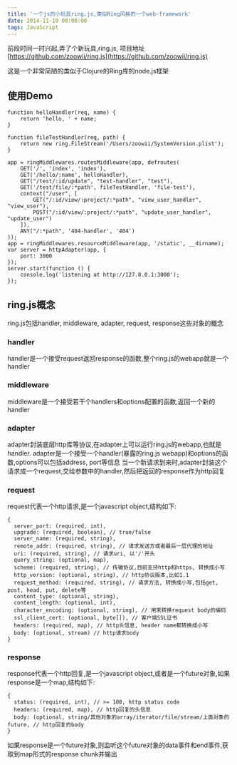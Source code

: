 ```yaml
---
title: '一个js的小玩具ring.js,类似Ring风格的一个web-framework'
date: 2014-11-10 00:00:00
tags: JavaScript
---
```

前段时间一时兴起,弄了个新玩具,ring.js, 项目地址[https://github.com/zoowii/ring.js](https://github.com/zoowii/ring.js)

这是一个非常简陋的类似于Clojure的Ring库的node.js框架

## 使用Demo

```
function helloHandler(req, name) {
    return 'hello, ' + name;
}

function fileTestHandler(req, path) {
    return new ring.FileStream('/Users/zoowii/SystemVersion.plist');
}

app = ringMiddlewares.routesMiddleware(app, defroutes(
    GET('/', 'index', 'index'),
    GET('/hello/:name', helloHandler),
    GET("/test/:id/update", "test-handler", "test"),
    GET('/test/file/:*path', fileTestHandler, 'file-test'),
    context("/user", [
        GET("/:id/view/:project/:*path", "view_user_handler", "view_user"),
        POST("/:id/view/:project/:*path", "update_user_handler", "update_user")
    ]),
    ANY("/:*path", '404-handler', '404')
));
app = ringMiddlewares.resourceMiddleware(app, '/static', __dirname);
var server = httpAdapter(app, {
    port: 3000
});
server.start(function () {
    console.log('listening at http://127.0.0.1:3000');
});
```

## ring.js概念

ring.js包括handler, middleware, adapter, request, response这些对象的概念

### handler

handler是一个接受request返回response的函数,整个ring.js的webapp就是一个handler

### middleware

middleware是一个接受若干个handlers和options配置的函数,返回一个新的handler

### adapter

adapter封装底层http库等协议,在adapter上可以运行ring.js的webapp,也就是handler. adapter是一个接受一个handler(暴露的ring.js webapp)和options的函数,options可以包括address, port等信息 当一个新请求到来时,adapter封装这个请求成一个request,交给参数中的handler,然后把返回的response作为http回复

### request

request代表一个http请求,是一个javascript object,结构如下:

```
{
  server_port: (required, int),
  upgrade: (required, boolean), // true/false
  server_name: (required, string),
  remote_addr: (required, string), // 请求发送方或者最后一层代理的地址
  uri: (required, string), // 请求uri, 以'/'开头
  query_string: (optional, map),
  scheme: (required, string), // 传输协议,目前支持http和https, 转换成小写
  http_version: (optional, string), // http协议版本,比如1.1
  request_method: (required, string), // 请求方法, 转换成小写,包括get, post, head, put, delete等
  content_type: (optional, string),
  content_length: (optional, int),
  character_encoding: (optional, string), // 用来转换request body的编码
  ssl_client_cert: (optional, byte[]), // 客户端SSL证书
  headers: (required, map), // http头信息, header name都转换成小写
  body: (optional, stream) // http请求body
}
```

### response

response代表一个http回复,是一个javascript object,或者是一个future对象,如果response是一个map,结构如下:

```
{
  status: (required, int), // >= 100, http status code
  headers: (required, map), // http回复的头信息
  body: (optional, string/其他对象的array/iterator/file/stream/上面对象的future, // http回复的body
}
```

如果response是一个future对象,则监听这个future对象的data事件和end事件,获取到map形式的response chunk并输出
